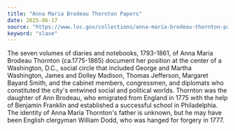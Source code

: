 ```yaml
---
title: "Anna Maria Brodeau Thornton Papers"
date: 2025-06-17
source: "https://www.loc.gov/collections/anna-maria-brodeau-thornton-papers/about-this-collection/"
keyword: "slave"
---
```


The seven volumes of diaries and notebooks, 1793-1861, of Anna Maria Brodeau Thornton (ca.1775-1865) document her position at the center of a Washington, D.C., social circle that included George and Martha Washington, James and Dolley Madison, Thomas Jefferson, Margaret Bayard Smith, and the cabinet members, congressmen, and diplomats who constituted the city's entwined social and political worlds. Thornton was the daughter of Ann Brodeau, who emigrated from England in 1775 with the help of Benjamin Franklin and established a successful school in Philadelphia. The identity of Anna Maria Thornton's father is unknown, but he may have been English clergyman William Dodd, who was hanged for forgery in 1777.

